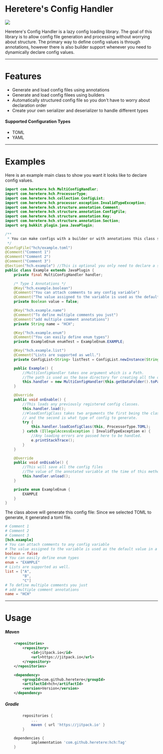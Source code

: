 # Heretere's Config Handler

[![](https://jitpack.io/v/heretere/hch.svg)](https://jitpack.io/#heretere/hch)

Heretere's Config Handler is a lazy config loading library. The goal of this library is to allow config file generation and processing without worrying about structure. The primary way to define config values is through annotations, however there is also builder support whenever you need to dynamically declare config values.

---
# Features
- Generate and load config files using annotations
- Generate and load config filees using builders
- Automatically structured config file so you don't have to worry about declaration order
- Create your own serializer and deserializer to handle different types

#### Supported Configuration Types
- TOML
- YAML

---
# Examples

Here is an example main class to show you want it looks like to declare config values.

```java
import com.heretere.hch.MultiConfigHandler;
import com.heretere.hch.ProcessorType;
import com.heretere.hch.collection.ConfigList;
import com.heretere.hch.processor.exception.InvalidTypeException;
import com.heretere.hch.structure.annotation.Comment;
import com.heretere.hch.structure.annotation.ConfigFile;
import com.heretere.hch.structure.annotation.Key;
import com.heretere.hch.structure.annotation.Section;
import org.bukkit.plugin.java.JavaPlugin;

/**
 * You can make configs with a builder or with annotations this class shows both ways.
 */
@ConfigFile("hch/example.toml")
@Comment("Comment 1")
@Comment("Comment 2")
@Comment("Comment 3")
@Section("hch.example") //This is optional you only need to declare a section if you want to add comments to it
public class Example extends JavaPlugin {
    private final MultiConfigHandler handler;

    /* Type 1 Annotations */
    @Key("hch.example.boolean")
    @Comment("You can attach comments to any config variable")
    @Comment("The value assigned to the variable is used as the default value in a config")
    private Boolean value = false;

    @Key("hch.example.name")
    @Comment("To define multiple comments you just")
    @Comment("add multiple comment annotations")
    private String name = "HCH";

    @Key("hch.example.enum")
    @Comment("You can easily define enum types")
    private ExampleEnum enumTest = ExampleEnum.EXAMPLE;

    @Key("hch.example.list")
    @Comment("Lists are supported as well.")
    private ConfigList<String> listTest = ConfigList.newInstance(String.class, "A", "B", "C");

    public Example() {
        //MultiConfigHandler takes one argument which is a Path.
        //The path is used as the base directory for creating all the other config files.
        this.handler = new MultiConfigHandler(this.getDataFolder().toPath());
    }

    @Override
    public void onEnable() {
        //This loads any previously registered config classes.
        this.handler.load();
        //#loadConfigClass takes two arguments the first being the class instance to load the annotations of
        // and the second is what type of config to generate.
        try {
            this.handler.loadConfigClass(this, ProcessorType.TOML);
        } catch (IllegalAccessException | InvalidTypeException e) {
            //Any loading errors are passed here to be handled.
            e.printStackTrace();
        }
    }

    @Override
    public void onDisable() {
        //This will save all the config files
        //The value of the annotated variable at the time of this method call is what is saved to the config file.
        this.handler.unload();
    }

    private enum ExampleEnum {
        EXAMPLE
    }
}
```

The class above will generate this config file:
Since we selected TOML to generate, it generated a toml file.
```toml
# Comment 1
# Comment 2
# Comment 3
[hch.example]
# You can attach comments to any config variable
# The value assigned to the variable is used as the default value in a config
boolean = false
# You can easily define enum types
enum = "EXAMPLE"
# Lists are supported as well.
list = ["A", 
        "B", 
        "C"]
# To define multiple comments you just
# add multiple comment annotations
name = "HCH"
```

---

# Usage

##### Maven

```xml
	<repositories>
		<repository>
		    <id>jitpack.io</id>
		    <url>https://jitpack.io</url>
		</repository>
	</repositories>
```

```xml
	<dependency>
	    <groupId>com.github.heretere</groupId>
	    <artifactId>hch</artifactId>
	    <version>Version</version>
	</dependency>
```

##### Gradle

```groovy
		repositories {
			...
			maven { url 'https://jitpack.io' }
		}
```

```groovy
	dependencies {
	        implementation 'com.github.heretere:hch:Tag'
	}
```
